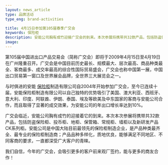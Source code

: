 ```yaml
---
layout: news_article
type: 品牌活动
type_eng: brand-activities

title: 4月15日参加第105届春季广交会
keywords: 保险柜
description: 安能公司胸有成竹迎接广交会的到来。本次参展将携带共32款产品，包括防盗保险柜、投币柜、地柜、保管箱、常规柜、墙柜以及新研发产品CK系列柜。
image: 
---
```

第105届中国进出口产品交易会（简称广交会）即将于2009年4月15日至4月19日在广州隆重召开。广交会是中国目前历史最长、规模最大、层次最高、商品种类最全、客商最多、成交率最高的综合性国际贸易盛会，广交会也称中国第一展，中国出口贸易第一窗口及世界展会品牌，全世界三大展览会之一。

与时俱进的安能 [保险柜](http://www.qnn.com.cn/)制造有限公司自2004年开始参加广交会，至今已连续十届，安能保险柜制造有限公司以自己独特的优势吸引了美国、澳大利亚、西班牙、意大利、印度、阿联酋、伊朗、泰国、埃及等欧美及中东国家的客商与安能公司合作，而且取得了显著的成交效果，为安能公司的年出口增长率达到10%。

广交会临近，安能公司胸有成竹的迎接着它的到来。本次本次参展将携带共32款产品，包括防盗保险柜、投币柜、地柜、保管箱、常规柜、墙柜以及新研发产品CK系列柜。安能公司是中国大陆目前最领先的保险柜制造企业，是产品种类最齐全、最专业的保险柜制造商；产品品种多样化，质地优良，能够满足不同地区、不同客商的要求，一直都深受广大客户的青睐。

我们自信，今年的广交会，会吸引更多的客户前来观厂签约，能与更多的商友合作！
